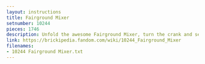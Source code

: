 ```yaml
---
layout: instructions
title: Fairground Mixer
setnumber: 10244
pieces: 1746
description: Unfold the awesome Fairground Mixer, turn the crank and see it come to life!
link: https://brickipedia.fandom.com/wiki/10244_Fairground_Mixer 
filenames: 
- 10244 Fairground Mixer.txt
---
```


